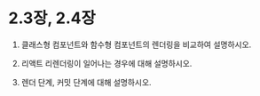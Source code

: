 # 2.3장, 2.4장
1. 클래스형 컴포넌트와 함수형 컴포넌트의 렌더링을 비교하여 설명하시오. 

2. 리액트 리렌더링이 일어나는 경우에 대해 설명하시오.

3. 렌더 단계, 커밋 단계에 대해 설명하시오.
